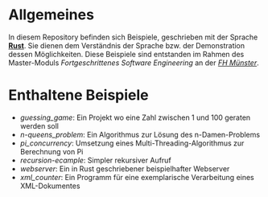 # Allgemeines
In diesem Repository befinden sich Beispiele, geschrieben mit der Sprache **[Rust](https://www.rust-lang.org/)**. Sie dienen dem Verständnis der Sprache bzw. der Demonstration dessen Möglichkeiten. Diese Beispiele sind entstanden im Rahmen des Master-Moduls *Fortgeschrittenes Software Engineering* an der *[FH Münster](https://www.fh-muenster.de/)*.

# Enthaltene Beispiele

- *guessing_game*: Ein Projekt wo eine Zahl zwischen 1 und 100 geraten werden soll
- *n-queens_problem*: Ein Algorithmus zur Lösung des n-Damen-Problems
- *pi_concurrency*: Umsetzung eines Multi-Threading-Algorithmus zur Berechnung von Pi
- *recursion-ecample*: Simpler rekursiver Aufruf
- *webserver*: Ein in Rust geschriebener beispielhafter Webserver
- *xml_counter*: Ein Programm für eine exemplarische Verarbeitung eines XML-Dokumentes
